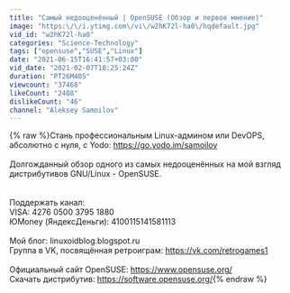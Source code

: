 ```yaml
---
title: "Самый недооценённый | OpenSUSE (Обзор и первое мнение)"
image: "https:\/\/i.ytimg.com\/vi\/w2hK72l-ha0\/hqdefault.jpg"
vid_id: "w2hK72l-ha0"
categories: "Science-Technology"
tags: ["opensuse","SUSE","Linux"]
date: "2021-06-15T16:41:57+03:00"
vid_date: "2021-02-07T18:25:24Z"
duration: "PT26M40S"
viewcount: "37468"
likeCount: "2408"
dislikeCount: "46"
channel: "Aleksey Samoilov"
---
```

{% raw %}Стань профессиональным Linux-админом или DevOPS, абсолютно с нуля, с Yodo: <a rel="nofollow" target="blank" href="https://go.yodo.im/samoilov">https://go.yodo.im/samoilov</a><br /><br />Долгожданный обзор одного из самых недооценённых на мой взгляд дистрибутивов GNU/Linux - OpenSUSE.<br /><br /><br />Поддержать канал: <br />VISA: 4276 0500 3795 1880<br />ЮMoney (ЯндексДеньги): 4100115141581113<br /><br />Мой блог: linuxoidblog.blogspot.ru<br />Группа в VK, посвящённая ретроиграм: <a rel="nofollow" target="blank" href="https://vk.com/retrogames1">https://vk.com/retrogames1</a><br /><br />Официальный сайт OpenSUSE: <a rel="nofollow" target="blank" href="https://www.opensuse.org/">https://www.opensuse.org/</a><br />Скачать дистрибутив: <a rel="nofollow" target="blank" href="https://software.opensuse.org/">https://software.opensuse.org/</a>{% endraw %}
